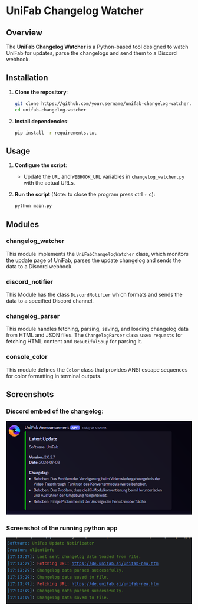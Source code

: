 # UniFab Changelog Watcher

## Overview

The **UniFab Changelog Watcher** is a Python-based tool designed to watch UniFab for updates, parse the changelogs and send them to a Discord webhook.

## Installation

1. **Clone the repository**:
    ```sh
    git clone https://github.com/yourusername/unifab-changelog-watcher.git
    cd unifab-changelog-watcher
    ```

2. **Install dependencies**:
    ```sh
    pip install -r requirements.txt
    ```

## Usage

1. **Configure the script**:
   - Update the `URL` and `WEBHOOK_URL` variables in `changelog_watcher.py` with the actual URLs.

2. **Run the script** (Note: to close the program press ctrl + c):
    ```sh
    python main.py
    ```

## Modules

### changelog_watcher

This module implements the `UniFabChangelogWatcher` class, which monitors the update page of UniFab, parses the update changelog and sends the data to a Discord webhook.

### discord_notifier

This Module has the class `DiscordNotifier` which formats and sends the data to a specified Discord channel.

### changelog_parser

This module handles fetching, parsing, saving, and loading changelog data from HTML and JSON files. The `ChangelogParser` class uses `requests` for fetching HTML content and `BeautifulSoup` for parsing it.

### console_color

This module defines the `Color` class that provides ANSI escape sequences for color formatting in terminal outputs.

## Screenshots

### Discord embed of the changelog:
![img.png](https://github.com/clientinfo/UniFab-Update-Notificator/blob/master/Images/Discord%20Embed.png)

### Screenshot of the running python app
![img.png](https://github.com/clientinfo/UniFab-Update-Notificator/blob/master/Images/Programm%20Output.png)
